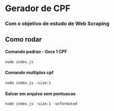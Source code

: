 # Gerador de CPF

### Com o objetivo de estudo de Web Scraping

## Como rodar

#### Comando padrao - Gera 1 CPF

```
node index.js
```

#### Comando multiplos cpf

```
node index.js -size:1
```

#### Salvar em arquivo sem pontuacao

```
node index.js -size:1 -unformated
```
